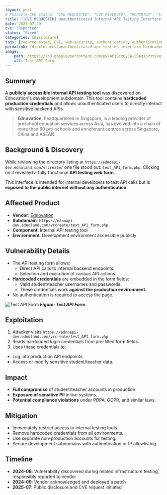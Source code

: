 ```yaml
---
layout: post
# Possible CVE status: "CVE REQUESTED", "CVE RESERVED", "REPORTED", "FIXED", "FIXED – NO CVE", "NO RESPONSE", "UNPATCHED", "CVE-YYYY-NNNNN"
title: "[CVE REQUESTED] Unauthenticated Internal API Testing Interface Exposing Hardcoded Production Credentials"
date: 2025-07-29
cve: "Reported"
status: "Fixed"
categories: [Disclosure]
tags: [cve-requested, CVE, web-security, authentication, authentication-bypass, credential-exposure, ednovation, vulnerability, aimath, api]
permalink: /disclosures/unauthenticated-api-testing-interface-hardcoded-production-credentials/
image:
    path: https://lh3.googleusercontent.com/pw/AP1GczOVCW-SSaqJpPxtV8q_KFwdRo4-AakK2YBKpOQwhbFhmklJMjVxdhZ9ezjNtEP72qCcIjL2D7I23R7kHNJjz4WVWntz1P3vW-akAjkQUqHUN10wFkGGXisatTAx25DvmyXHafLFPXKe4l1ZphdRo3T5=w1578-h1108-s-no-gm
    alt: Test API Form
---
```


## Summary

A **publicly accessible internal API testing tool** was discovered on Ednovation's development subdomain. This tool contains **hardcoded production credentials** and allows unauthenticated users to directly interact with sensitive backend APIs.

> **Ednovation**, headquartered in Singapore, is a leading provider of preschool education services across Asia, has evolved into a chain of more than 60 pre-schools and enrichment centres across Singapore, China and ASEAN.

## Background & Discovery

While reviewing the directory listing at `https://ednoapi-dev.ednoland.com/vrcreate/` one file stood out: `test_API_form.php`. Clicking on it revealed a fully functional **API testing web form**.

This interface is intended for internal developers to test API calls but is **exposed to the public internet without any authentication**.

## Affected Product

- **Vendor**: [Ednovation](https://ednovation.com)
- **Subdomain**: `https://ednoapi-dev.ednoland.com/vrcreate/test_API_form.php`
- **Component**: Internal API testing tool
- **Environment**: Development environment accessible publicly

## Vulnerability Details

- The API testing form allows:
  - Direct API calls to internal backend endpoints.
  - Selection and execution of various API actions.
- **Hardcoded credentials** are embedded in the form fields:
  - Valid student/teacher usernames and passwords.
  - These credentials work **against the production environment**.
- No authentication is required to access the page.

![Test API Form](https://lh3.googleusercontent.com/pw/AP1GczOVCW-SSaqJpPxtV8q_KFwdRo4-AakK2YBKpOQwhbFhmklJMjVxdhZ9ezjNtEP72qCcIjL2D7I23R7kHNJjz4WVWntz1P3vW-akAjkQUqHUN10wFkGGXisatTAx25DvmyXHafLFPXKe4l1ZphdRo3T5=w1578-h1108-s-no-gm)
_**Figure: Test API Form**_

## Exploitation

1. Attacker visits `https://ednoapi-dev.ednoland.com/vrcreate/test_API_form.php`
2. Reads hardcoded login credentials from pre-filled form fields.
3. Uses these credentials to:
- Log into production API endpoints.
- Access or modify sensitive student/teacher data.

## Impact

- **Full compromise** of student/teacher accounts in production.
- **Exposure of sensitive PII** in live systems.
- **Potential compliance violations** under PDPA, GDPR, and similar laws.

## Mitigation

- Immediately restrict access to internal testing tools.
- Remove hardcoded credentials from all environments.
- Use separate non-production accounts for testing.
- Secure development subdomains with authentication or IP allowlisting.

## Timeline

- **2024-08**: Vulnerability discovered during related infrastructure testing, responsibly reported to vendor
- **2024-09**: Vendor acknowledged and deployed a patch  
- **2025-07**: Public disclosure and CVE request initiated